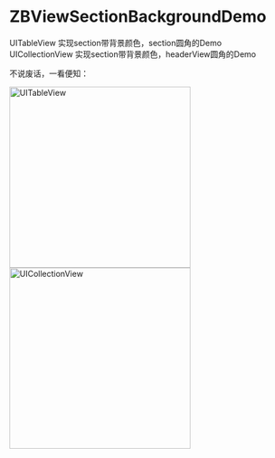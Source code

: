 # ZBViewSectionBackgroundDemo
UITableView 实现section带背景颜色，section圆角的Demo
</br>
UICollectionView 实现section带背景颜色，headerView圆角的Demo


不说废话，一看便知：

<img src="https://github.com/biyuhuaping/ZBViewSectionBackgroundDemo/blob/master/Simulator%20Screen%20Shot%20-%20iPhone%2011%20-%202020-07-21%20at%2014.07.59.png" width="320" alt="UITableView"/>

<img src="https://github.com/biyuhuaping/ZBViewSectionBackgroundDemo/blob/master/Simulator%20Screen%20Shot%20-%20iPhone%2011%20-%202020-07-21%20at%2014.08.01.png" width="320" alt="UICollectionView"/>

